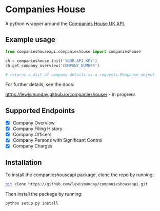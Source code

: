 # Companies House
A python wrapper around the [Companies House UK API](https://developer.companieshouse.gov.uk/api/docs/).

## Example usage

```python
from companieshouseapi.companieshouse import companieshouse

ch = companieshouse.init('YOUR_API_KEY')
ch.get_company_overview('COMPANY_NUMBER')

# returns a dict of company details as a requests.Response object
```

For further details, see the docs:

https://lewismunday.github.io/companieshouse/ - in progress

## Supported Endpoints
- [x] Company Overview
- [x] Company Filing History
- [x] Company Officers
- [x] Company Persons with Significant Control
- [x] Company Charges
## Installation

To install the companieshouseapi package, clone the repo by running:

```bash
git clone https://github.com/lewismunday/companieshouseapi.git
```

Then install the package by running:

```bash
python setup.py install
```


